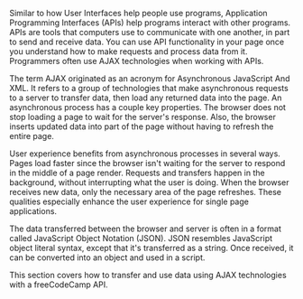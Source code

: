 Similar to how User Interfaces help people use programs, Application Programming Interfaces (APIs) help programs interact with other programs. 
APIs are tools that computers use to communicate with one another, in part to send and receive data. 
You can use API functionality in your page once you understand how to make requests and process data from it. 
Programmers often use AJAX technologies when working with APIs.

The term AJAX originated as an acronym for Asynchronous JavaScript And XML. 
It refers to a group of technologies that make asynchronous requests to a server to transfer data, then load any returned data into the page. 
An asynchronous process has a couple key properties. 
The browser does not stop loading a page to wait for the server's response. 
Also, the browser inserts updated data into part of the page without having to refresh the entire page.

User experience benefits from asynchronous processes in several ways. 
Pages load faster since the browser isn't waiting for the server to respond in the middle of a page render. 
Requests and transfers happen in the background, without interrupting what the user is doing. 
When the browser receives new data, only the necessary area of the page refreshes. 
These qualities especially enhance the user experience for single page applications.

The data transferred between the browser and server is often in a format called JavaScript Object Notation (JSON). 
JSON resembles JavaScript object literal syntax, except that it's transferred as a string. 
Once received, it can be converted into an object and used in a script.

This section covers how to transfer and use data using AJAX technologies with a freeCodeCamp API.